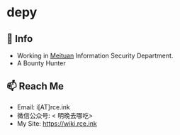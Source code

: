 # depy

## 🔭 Info

- Working in [Meituan](https://github.com/Meituan) Information Security Department.
- A Bounty Hunter

## 📫 Reach Me

- Email: i[AT]rce.ink
- 微信公众号: < 明晚去哪吃>
- My Site: https://wiki.rce.ink



